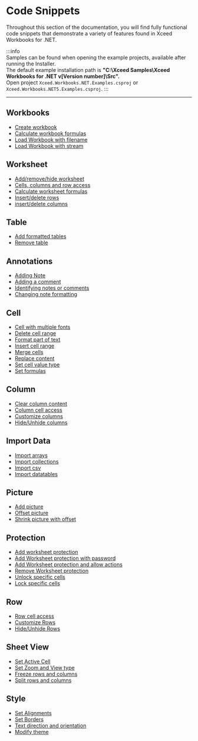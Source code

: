 # Code Snippets

Throughout this section of the documentation, you will find fully functional code snippets that demonstrate a variety of features found in Xceed Workbooks for .NET.

:::info  
Samples can be found when opening the example projects, available after running the Installer.  
The default example installation path is **"C:\Xceed Samples\Xceed Workbooks for .NET v[Version number]\Src".**  
Open project `Xceed.Workbooks.NET.Examples.csproj` or `Xceed.Workbooks.NET5.Examples.csproj`.
:::

---
## Workbooks

- [Create workbook](workbook/create-workbook)
- [Calculate workbook formulas](workbook/calculate-workbook-formulas)
- [Load Workbook with filename](workbook/load-workbook-from-filename)
- [Load Workbook with stream](workbook/load-workbook-with-stream)

## Worksheet

- [Add/remove/hide worksheet](worksheet/add-remove-hide-worksheet)
- [Cells, columns and row access](worksheet/cell-row-column-access)
- [Calculate worksheet formulas](worksheet/calculate-worksheet-formulas)
- [Insert/delete rows](worksheet/insert-delete-rows)
- [insert/delete columns](worksheet/insert-delete-columns)

## Table

- [Add formatted tables](table/add-formatted-table)
- [Remove table](table/remove-tables)

## Annotations

- [Adding Note](annotation/adding-note)
- [Adding a comment](annotation/adding-comment)
- [Identifying notes or comments](annotation/changing-note-formatting)
- [Changing note formatting](annotation/identifying-notes-comments)

## Cell

- [Cell with multiple fonts](cell/cell-with-multiple-fonts)
- [Delete cell range](cell/delete-cell-range)
- [Format part of text](cell/format-part-of-text)
- [Insert cell range](cell/insert-cell-range)
- [Merge cells](cell/merge-cells)
- [Replace content](cell/replace-content)
- [Set cell value type](cell/set-cell-value-type)
- [Set formulas](cell/set-formulas)

## Column

- [Clear column content](column/clear-column-contents)
- [Column cell access](column/column-cell-access)
- [Customize columns](column/customize-columns)
- [Hide/Unhide columns](column/hide-unhide-columns)

## Import Data

- [Import arrays](import-data/import-arrays)
- [Import collections](import-data/import-collections)
- [Import csv](import-data/import-csv)
- [Import datatables](import-data/import-datatables)

## Picture

- [Add picture](picture/add-picture)
- [Offset picture](picture/offset-picture)
- [Shrink picture with offset](picture/shrink-picture-with-offset)

## Protection

- [Add worksheet protection](protection/add-worksheet-protection)
- [Add Worksheet protection with password](protection/add-worksheet-password)
- [Add Worksheet protection and allow actions](protection/add-worksheet-allow-actions)
- [Remove Worksheet protection](protection/remove-worksheet-protection)
- [Unlock specific cells](protection/lock-specific-cell)
- [Lock specific cells](protection/unlock-specific-cell)

## Row

- [Row cell access](row/row-cell-access)
- [Customize Rows](row/customize-rows)
- [Hide/Unhide Rows](row/hide-unhide-rows)

## Sheet View

- [Set Active Cell](sheetview/set-active-cell)
- [Set Zoom and View type](sheetview/set-zoom-view-type)
- [Freeze rows and columns](sheetview/freeze-rows-columns)
- [Split rows and columns](sheetview/split-rows-columns)

## Style

- [Set Alignments](style/set-alignment)
- [Set Borders](style/set-borders)
- [Text direction and orientation](style/text-direction-orientation)
- [Modify theme](style/modify-theme)